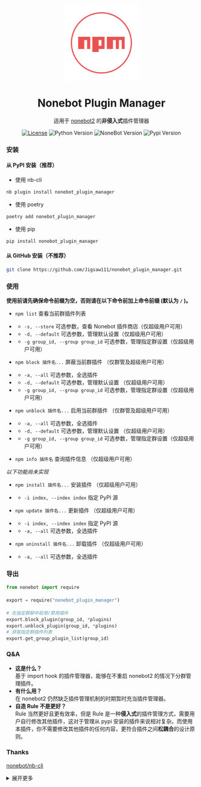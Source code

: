 <div align="center">
	<img width="200" src="docs/logo.png" alt="logo"></br>

# Nonebot Plugin Manager

适用于 [nonebot2](https://github.com/nonebot/nonebot2) 的**非侵入式**插件管理器

[![License](https://img.shields.io/github/license/Jigsaw111/nonebot_plugin_manager)](LICENSE)
![Python Version](https://img.shields.io/badge/python-3.7.3+-blue.svg)
![NoneBot Version](https://img.shields.io/badge/nonebot-2.0.0a11+-red.svg)
![Pypi Version](https://img.shields.io/pypi/v/nonebot-plugin-manager.svg)

</div>

### 安装

#### 从 PyPI 安装（推荐）

- 使用 nb-cli  

```bash
nb plugin install nonebot_plugin_manager
```

- 使用 poetry

```bash
poetry add nonebot_plugin_manager
```

- 使用 pip

```bash
pip install nonebot_plugin_manager
```

#### 从 GitHub 安装（不推荐）

```bash
git clone https://github.com/Jigsaw111/nonebot_plugin_manager.git
```

### 使用

**使用前请先确保命令前缀为空，否则请在以下命令前加上命令前缀 (默认为 `/` )。**

- `npm list` 查看当前群插件列表
- - `-s, --store` 可选参数，查看 Nonebot 插件商店（仅超级用户可用）
- - `-d, --default` 可选参数，管理默认设置（仅超级用户可用）
- - `-g group_id, --group group_id` 可选参数，管理指定群设置（仅超级用户可用）

- `npm block 插件名...` 屏蔽当前群插件 （仅群管及超级用户可用）
- - `-a, --all` 可选参数，全选插件
- - `-d, --default` 可选参数，管理默认设置 （仅超级用户可用）
- - `-g group_id, --group group_id` 可选参数，管理指定群设置（仅超级用户可用）

- `npm unblock 插件名...` 启用当前群插件 （仅群管及超级用户可用）
- - `-a, --all` 可选参数，全选插件
- - `-d, --default` 可选参数，管理默认设置 （仅超级用户可用）
- - `-g group_id, --group group_id` 可选参数，管理指定群设置（仅超级用户可用）

- `npm info 插件名` 查询插件信息 （仅超级用户可用）

*以下功能尚未实现*

- `npm install 插件名...` 安装插件 （仅超级用户可用）
- - `-i index, --index index` 指定 PyPI 源

- `npm update 插件名...` 更新插件 （仅超级用户可用）
- - `-i index, --index index` 指定 PyPI 源
- - `-a, --all` 可选参数，全选插件

- `npm uninstall 插件名...` 卸载插件 （仅超级用户可用）
- - `-a, --all` 可选参数，全选插件

### 导出

```python
from nonebot import require

export = require("nonebot_plugin_manager")

# 在指定群聊中启用/禁用插件
export.block_plugin(group_id, *plugins)
export.unblock_plugin(group_id, *plugins)
# 获取指定群插件列表
export.get_group_plugin_list(group_id)
```

### Q&A

- **这是什么？**  
  基于 import hook 的插件管理器，能够在不重启 nonebot2 的情况下分群管理插件。
- **有什么用？**  
  在 nonebot2 仍然缺乏插件管理机制的时期暂时充当插件管理器。
- **自造 Rule 不是更好？**  
  Rule 当然更好且更有效率，但是 Rule 是一种**侵入式**的插件管理方式，需要用户自行修改其他插件，这对于管理从 pypi 安装的插件来说相对复杂。而使用本插件，你不需要修改其他插件的任何内容，更符合插件之间**松耦合**的设计原则。

### Thanks

[nonebot/nb-cli](https://github.com/nonebot/nb-cli)


<details>
<summary>展开更多</summary>

### 原理

使用 `run_preprocessor` 装饰器，在 Matcher 运行之前检测其所属的 Plugin 判断是否打断。

事实上 Nonebot 还是加载了插件，所以只能算是**屏蔽**而非**卸载**。

*以下功能尚未实现*

当然，你也可以使用 `npm uninstall` 命令来真正卸载插件，但我不建议你这样做，因为该命令将会重启 Nonebot 。

### TO DO

- [x] 分群插件管理
- [ ] 安装卸载插件

### Bug

- [ ] 无法停用 Matcher 以外的机器人行为（如 APSchedule ）  
      **解决方法：** 暂无
- [x] 任何人都可以屏蔽/启用插件
- [ ] - [ ] 如果加载了内置插件将会导致错误
      **解决方法：** 问低调佬

### Changelog

- 210331，添加 logo。
- 210330，修复禁用/启用颠倒的 bug。
- 210329，修复 block/unblock 指令中的 -a 参数无效的 bug，修复文档中导出部分的错误。
- 210320,新增 `get_group_plugin_list` 的 export 用于获取群插件列表。
- 210317，调整项目结构，将绝大多数数据处理操作移至 data，handle 只负责调用；修改 export，不再对其他插件暴露底层接口。
- 210314，修复 `npm list`  的 --group 参数不起作用的 bug，实现查询插件信息。
- 210313，实现爬取插件商店列表，实现 -h 参数，新增 export 导出给其他插件。
- 210312，重构 0.3.0，`setting.json` 重命名为 `plugin_list.json`，结构改为 `plugin:{group_id:true,group_id:false}`。
- 210310，0.3.0 完工，将__init__.py分离成 setting,command,nb 三个文件。
- 210310，0.2.0 完工，命令格式改为 shelllike，使用 `setting.json` 作为配置文件，基本结构为 `group_id:{plugin:true,plugin:false}` 。
- 210307，0.1.0 完工，上架插件商店。确定了通过 `run_preprocessor` 屏蔽 Matcher 的基本原理，使用 `block_list` 作为全局设置（即只屏蔽 block_list 中的插件）

</details>
